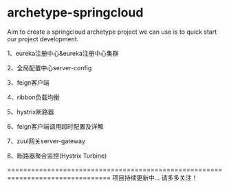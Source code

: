 # archetype-springcloud
Aim to create a springcloud archetype project we can use is to quick start our project development.

1、eureka注册中心&eureka注册中心集群

2、全局配置中心server-config

3、feign客户端

4、ribbon负载均衡

5、hystrix断路器

6、feign客户端调用超时配置及详解

7、zuul网关server-gateway

8、断路器聚合监控(Hystrix Turbine)

================================================================================
项目持续更新中... 请多多关注！

